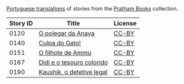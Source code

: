 [Portuguese translations](https://storyweaver.org.in/search?search%5Bquery%5D=&search%5Blanguages%5D%5B%5D=Portuguese) of stories from the [Pratham Books](http://prathambooks.org/) collection.

Story ID | Title | License
-------- | ----- | -------
0120 | [O polegar da Anaya](https://storyweaver.org.in/stories/4349-o-polegar-da-anaya) | [CC-BY](https://creativecommons.org/licenses/by/4.0/)
0140 | [Culpa do Gato!](https://storyweaver.org.in/stories/4525-culpa-do-gato) | [CC-BY](https://creativecommons.org/licenses/by/4.0/)
0151 | [O filhote de Ammu](https://storyweaver.org.in/stories/4419-o-filhote-de-ammu) | [CC-BY](https://creativecommons.org/licenses/by/4.0/)
0167 | [Didi e o tesouro colorido](https://storyweaver.org.in/stories/4421-didi-e-o-tesouro-colorido) | [CC-BY](https://creativecommons.org/licenses/by/4.0/)
0190 | [Kaushik, o detetive legal](https://storyweaver.org.in/stories/4526-kaushik-o-detetive-legal) | [CC-BY](https://creativecommons.org/licenses/by/4.0/)
